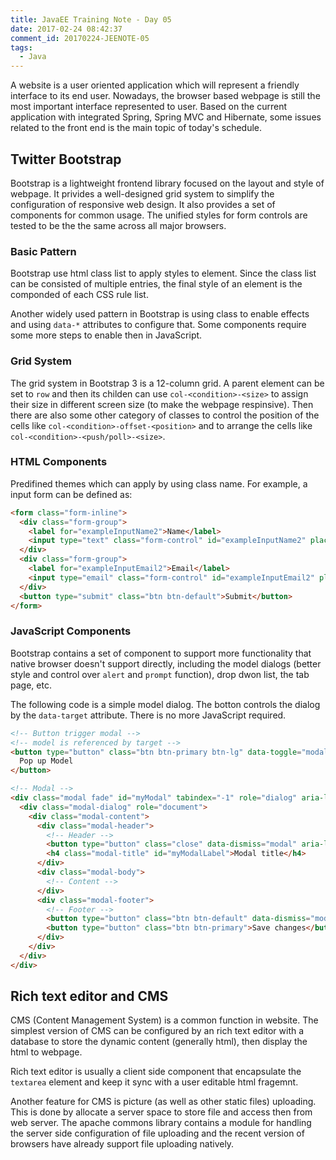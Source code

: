 ```yaml
---
title: JavaEE Training Note - Day 05
date: 2017-02-24 08:42:37
comment_id: 20170224-JEENOTE-05
tags:
  - Java
---
```


A website is a user oriented application which will represent a friendly
interface to its end user. Nowadays, the browser based webpage is still
the most important interface represented to user. Based on the 
current application with integrated Spring, Spring MVC and Hibernate,
some issues related to the front end is the main topic of today's schedule.

<!-- more -->

Twitter Bootstrap
------------------

Bootstrap is a lightweight frontend library focused on the layout and style 
of webpage. It privides a well-designed grid system to simplify the 
configuration of responsive web design. It also provides a set of 
components for common usage. The unified styles for form controls are tested to be 
the the same across all major browsers.

### Basic Pattern

Bootstrap use html class list to apply styles to element. Since the class list 
can be consisted of multiple entries, the final style of an element is the 
componded of each CSS rule list. 

Another widely used pattern in Bootstrap is using class to enable effects and 
using `data-*` attributes to configure that. Some components require some more 
steps to enable then in JavaScript.

### Grid System 

The grid system in Bootstrap 3 is a 12-column grid. A parent element can 
be set to `row` and then its childen can use `col-<condition>-<size>` to assign 
their size in different screen size (to make the webpage respinsive).
Then there are also some other category of classes to control the position 
of the cells like `col-<condition>-offset-<position>` and to arrange the cells
like `col-<condition>-<push/poll>-<size>`.

### HTML Components

Predifined themes which can apply by using class name.
For example, a input form can be defined as:

```html
<form class="form-inline">
  <div class="form-group">
    <label for="exampleInputName2">Name</label>
    <input type="text" class="form-control" id="exampleInputName2" placeholder="Jane Doe">
  </div>
  <div class="form-group">
    <label for="exampleInputEmail2">Email</label>
    <input type="email" class="form-control" id="exampleInputEmail2" placeholder="jane.doe@example.com">
  </div>
  <button type="submit" class="btn btn-default">Submit</button>
</form>
```

### JavaScript Components

Bootstrap contains a set of component to support more functionality 
that native browser doesn't support directly, including the model dialogs 
(better style and control over `alert` and `prompt` function), drop dwon list,
the tab page, etc. 

The following code is a simple model dialog. The botton controls the dialog
by the `data-target` attribute. There is no more JavaScript required.
```html 
<!-- Button trigger modal -->
<!-- model is referenced by target -->
<button type="button" class="btn btn-primary btn-lg" data-toggle="modal" data-target="#myModal">
  Pop up Model
</button>

<!-- Modal -->
<div class="modal fade" id="myModal" tabindex="-1" role="dialog" aria-labelledby="myModalLabel">
  <div class="modal-dialog" role="document">
    <div class="modal-content">
      <div class="modal-header">
        <!-- Header -->
        <button type="button" class="close" data-dismiss="modal" aria-label="Close"><span aria-hidden="true">&times;</span></button>
        <h4 class="modal-title" id="myModalLabel">Modal title</h4>
      </div>
      <div class="modal-body">
        <!-- Content -->
      </div>
      <div class="modal-footer">
        <!-- Footer -->
        <button type="button" class="btn btn-default" data-dismiss="modal">Close</button>
        <button type="button" class="btn btn-primary">Save changes</button>
      </div>
    </div>
  </div>
</div>
```

Rich text editor and CMS
------------------------

CMS (Content Management System) is a common function in website. The simplest version 
of CMS can be configured by an rich text editor with a database to store the dynamic content
(generally html), then display the html to webpage.

Rich text editor is usually a client side component that encapsulate the `textarea` element 
and keep it sync with a user editable html fragemnt. 

Another feature for CMS is picture (as well as other static files) uploading. This is done by 
allocate a server space to store file and access then from web server. The apache commons library 
contains a module for handling the server side configuration of file uploading and
the recent version of browsers have already support file uploading natively.

